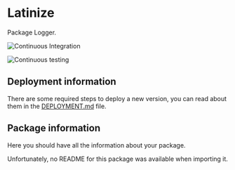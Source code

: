 # Latinize

Package Logger.

![Continuous Integration](https://github.bitwa.la/bitwala-cryptobank-squad/package-latinize/workflows/Continuous%20Integration/badge.svg)

![Continuous testing](https://github.bitwa.la/bitwala-cryptobank-squad/package-latinize/workflows/Continuous%20Testing/badge.svg?event=push)


## Deployment information

There are some required steps to deploy a new version, you can read about them in the [DEPLOYMENT.md](DEPLOYMENT.md) file.

## Package information

Here you should have all the information about your package.

Unfortunately, no README for this package was available when importing it.
